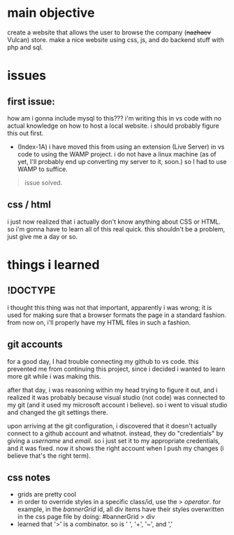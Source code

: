 # main objective
create a website that allows the user to browse the company (~~nazhaev~~ Vulcan) store.
make a nice website using css, js, and do backend stuff with php and sql.

# issues
## first issue:
how am i gonna include mysql to this??? i'm writing this in vs code with no actual knowledge on how to host a local website. i should probably figure this out first.
- (Index-1A) i have moved this from using an extension (Live Server) in vs code to using the WAMP project.
    i do not have a linux machine (as of yet, I'll probably end up converting my server to it, soon.) so I had to use WAMP to suffice.
> issue solved.
## css / html
i just now realized that i actually don't know anything about CSS or HTML. so i'm gonna have to learn all of this real quick. this shouldn't be a problem, just give me a day or so.

# things i learned
## !DOCTYPE
i thought this thing was not that important, apparently i was wrong; it is used for making sure that a browser formats the page in a standard fashion. from now on, i'll properly have my HTML files in such a fashion.

## git accounts
for a good day, I had trouble connecting my github to vs code. this prevented me from continuing this project, since i decided i wanted to learn more git while i was making this.

after that day, i was reasoning within my head trying to figure it out, and i realized it was probably because visual studio (not code) was connected to my git (and it used my microsoft account i believe). so i went to visual studio and changed the git settings there.

upon arriving at the git configuration, i discovered that it doesn't actually connect to a github account and whatnot. instead, they do "credentials" by giving a *username* and *email*. so i just set it to my appropriate credentials, and it was fixed. now it shows the right account when I push my changes (i believe that's the right term).

## css notes
- grids are pretty cool
- in order to override styles in a specific class/id, use the > *operator*. for example, in the *bannerGrid* id, all div items have their styles overwritten in the css page file by doing: #bannerGrid > div
- learned that '>' is a combinator. so is ' ', '+', '~', and ','
